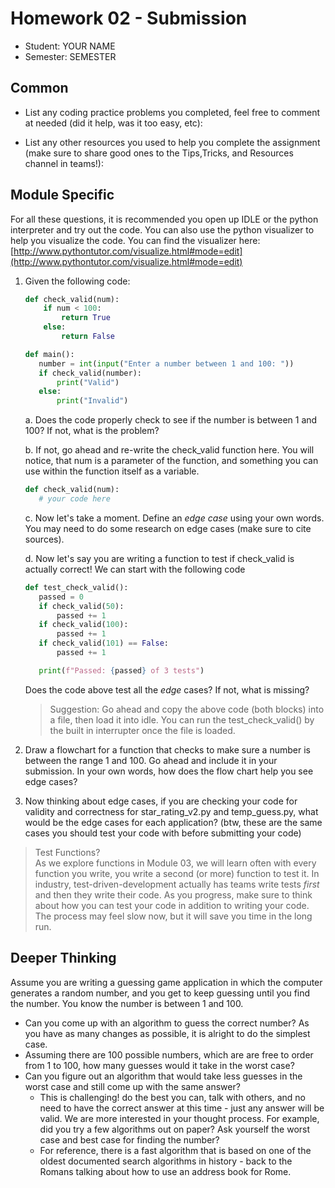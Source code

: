 # Homework 02 - Submission


* Student: YOUR NAME
* Semester: SEMESTER

## Common

* List any coding practice problems you completed, feel free to comment at needed (did it help, was it too easy, etc):

* List any other resources you used to help you complete the assignment (make sure to share good ones to the Tips,Tricks, and Resources channel in teams!):
  

## Module Specific
For all these questions, it is recommended you open up IDLE or the python interpreter and try out the code.  You can also use the python visualizer to help you visualize the code.  You can find the visualizer here: [http://www.pythontutor.com/visualize.html#mode=edit](http://www.pythontutor.com/visualize.html#mode=edit)

1. Given the following code:
   ```python
   def check_valid(num):
       if num < 100:
           return True
       else:
           return False

   def main():
      number = int(input("Enter a number between 1 and 100: "))
      if check_valid(number):
          print("Valid")
      else:
          print("Invalid")
   ```
   a. Does the code properly check to see if the number is between 1 and 100?  If not, what is the problem?

   b. If not, go ahead and re-write the check_valid function here. You will notice, that num is a parameter of the function, and something you can use within the function itself as a variable. 
   ```python
   def check_valid(num):
      # your code here
   

   ```

   c. Now let's take a moment. Define an *edge case* using your own words. You may need to do some research on edge cases (make sure to cite sources).

   d. Now let's say you are writing a function to test if check_valid is actually correct! We can start with the following code
   ```python
   def test_check_valid():
      passed = 0
      if check_valid(50):
          passed += 1
      if check_valid(100):
          passed += 1
      if check_valid(101) == False:
          passed += 1

      print(f"Passed: {passed} of 3 tests")
   ```
   Does the code above test all the *edge* cases? If not, what is missing? 

   > Suggestion: Go ahead and copy the above code (both blocks) into a file, then load it into idle. You can run the test_check_valid() by the built in interrupter once the file is loaded. 

2. Draw a flowchart for a function that checks to make sure a number is between the range 1 and 100. Go ahead and include it in your submission. In your own words, how does the flow chart help you see edge cases?

3. Now thinking about edge cases, if you are checking your code for validity and correctness for star_rating_v2.py and temp_guess.py, what would be the edge cases for each application? (btw, these are the same cases you should test your code with before submitting your code)


> Test Functions?   
> As we explore functions in Module 03, we will learn often with every function you write, you write a second (or more) function to test it. In industry, test-driven-development actually has teams write tests *first* and then they write their code. As you progress, make sure to think about how you can test your code in addition to writing your code. The process may feel slow now, but it will save you time in the long run. 


## Deeper Thinking

Assume you are writing a guessing game application in which the computer generates a random number, and you get to keep guessing until you find the number. You know the number is between 1 and 100.

* Can you come up with an algorithm to guess the correct number? As you have as many changes as possible, it is alright to do the simplest case. 
* Assuming there are 100 possible numbers, which are are free to order from 1 to 100, how many guesses would it take in the worst case?
* Can you figure out an algorithm that would take less guesses in the worst case and still come up with the same answer?
  * This is challenging! do the best you can, talk with others, and no need to have the correct answer at this time - just any answer will be valid. We are more interested in your thought process.
    For example, did you try a few algorithms out on paper? Ask yourself the worst case and best case for finding the number?
  * For reference, there is a fast algorithm that is based on one of the oldest documented search algorithms in history - back to the Romans talking about how to use an address book for Rome. 
